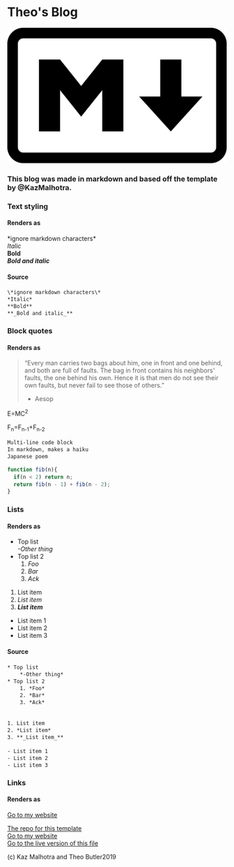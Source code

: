 # Theo's Blog

![Markdown logo](/assets/img/md_logo.png)
### This blog was made in markdown and based off the template by @KazMalhotra.



### Text styling
#### Renders as
\*ignore markdown characters\*  
*Italic*  
**Bold**  
**_Bold and italic_**  
#### Source
```
\*ignore markdown characters\*  
*Italic*  
**Bold**  
**_Bold and italic_**  
```
### Block quotes
#### Renders as
> “Every man carries two bags about him, one in front and one behind, and both are full of faults. The bag in front contains his neighbors' faults, the one behind his own. Hence it is that men do not see their own faults, but never fail to see those of others.”
> - Aesop

E=MC<sup>2</sup>  

F<sub>n</sub>=F<sub>n-1</sub>+F<sub>n-2</sub>
```
Multi-line code block  
In markdown, makes a haiku
Japanese poem
```    

``` js
function fib(n){
  if(n < 2) return n;
  return fib(n - 1) + fib(n - 2);
}
```
### Lists
#### Renders as
* Top list       
    *-Other thing*
* Top list 2 
    1. *Foo*
    2. *Bar*
    3. *Ack*


1. List item 
2. *List item*  
3. **_List item_**

- List item 1  
- List item 2  
- List item 3  

#### Source
```
* Top list       
    *-Other thing*
* Top list 2 
    1. *Foo*
    2. *Bar*
    3. *Ack*


1. List item 
2. *List item*  
3. **_List item_**

- List item 1  
- List item 2  
- List item 3  
```
### Links
#### Renders as
[Go to my website](https://the-o.tech)  


[The repo for this template](https://github.com/kazmalhotra/blog)  
[Go to my website](https://kazmal.tech)  
[Go to the live version of this file](https://kazmal.tech/blog)  

(c) Kaz Malhotra and Theo Butler2019




